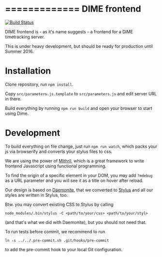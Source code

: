 =============
DIME frontend
=============

[![Build Status](https://travis-ci.org/dime-timetracker/frontend.svg?branch=develop)](https://travis-ci.org/dime-timetracker/frontend)

DIME frontend is - as it's name suggests - a frontend for a DIME timetracking
server.

This is under heavy development, but should be ready for production until Summer
2016.

Installation
============

Clone repository, run ``npm install``.

Copy ``src/parameters.js.template`` to ``src/parameters.js`` and edit server URL
in there.

Build everything by running ``npm run build`` and open your browser to start using Dime.

Development
===========

To build everything on file change, just run ``npm run watch``, which packs your
js via browserify and converts your stylus files to css.

We are using the power of [Mithril](https://lhorie.github.io/mithril/), which is
a great framework to write frontend Javascript using functional programming.

To find the origin of a specific element in your DOM, you may add ``?mdebug`` as
a URL parameter and you will see it as a title on hover after reload.

Our design is based on [Daemonite](http://daemonite.github.io/material/), that
we converted to [Stylus](http://stylus-lang.com/) and all our styles are written
in Stylus, too.

Btw. you may convert existing CSS to Stylus by calling

    node_modules/.bin/stylus -C <path/to/your/css> <path/to/your/styl>

(and that's what we did with Daemonite), but you should not need that.

To run tests before commit, we recommend to run

    ln -s ../../.pre-commit.sh .git/hooks/pre-commit

to add the pre-commit hook to your local Git configuration.
